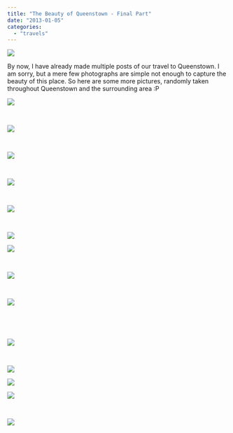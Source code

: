 ```yaml
---
title: "The Beauty of Queenstown - Final Part"
date: "2013-01-05"
categories: 
  - "travels"
---
```


[![](https://shalveena.files.wordpress.com/2013/01/b9de5-p1010863.jpg?w=300)](https://shalveena.files.wordpress.com/2013/01/b9de5-p1010863.jpg)

By now, I have already made multiple posts of our travel to Queenstown. I am sorry, but a mere few photographs are simple not enough to capture the beauty of this place. So here are some more pictures, randomly taken throughout Queenstown and the surrounding area :P

[![](https://shalveena.files.wordpress.com/2013/01/8cd6e-dscn1257.jpg?w=300)](https://shalveena.files.wordpress.com/2013/01/8cd6e-dscn1257.jpg)

 

[![](https://shalveena.files.wordpress.com/2013/01/de88c-img_1399.jpg?w=300)](https://shalveena.files.wordpress.com/2013/01/de88c-img_1399.jpg)

 

[![](https://shalveena.files.wordpress.com/2013/01/3e095-img_1395.jpg?w=300)](https://shalveena.files.wordpress.com/2013/01/3e095-img_1395.jpg)

 

[![](https://shalveena.files.wordpress.com/2013/01/8e16a-p1020041.jpg?w=300)](https://shalveena.files.wordpress.com/2013/01/8e16a-p1020041.jpg)

 

[![](https://shalveena.files.wordpress.com/2013/01/e6327-p1020066.jpg?w=300)](https://shalveena.files.wordpress.com/2013/01/e6327-p1020066.jpg)

 

[![](https://shalveena.files.wordpress.com/2013/01/fc472-p1020079.jpg?w=300)](https://shalveena.files.wordpress.com/2013/01/fc472-p1020079.jpg)

[![](https://shalveena.files.wordpress.com/2013/01/1bb8b-p1020040.jpg?w=300)](https://shalveena.files.wordpress.com/2013/01/1bb8b-p1020040.jpg)

 

[![](https://shalveena.files.wordpress.com/2013/01/3a8d7-dscn1230.jpg?w=300)](https://shalveena.files.wordpress.com/2013/01/3a8d7-dscn1230.jpg)

 

[![](https://shalveena.files.wordpress.com/2013/01/332e7-p1020029.jpg?w=225)](https://shalveena.files.wordpress.com/2013/01/332e7-p1020029.jpg)

 

 

[![](https://shalveena.files.wordpress.com/2013/01/8f853-img_1444.jpg?w=300)](https://shalveena.files.wordpress.com/2013/01/8f853-img_1444.jpg)

 

[![](https://shalveena.files.wordpress.com/2013/01/1de43-img_1436.jpg?w=300)](https://shalveena.files.wordpress.com/2013/01/1de43-img_1436.jpg)

[![](https://shalveena.files.wordpress.com/2013/01/8ea6b-p1020071.jpg?w=300)](https://shalveena.files.wordpress.com/2013/01/8ea6b-p1020071.jpg)

[![](https://shalveena.files.wordpress.com/2013/01/54d33-dscn1262.jpg?w=300)](https://shalveena.files.wordpress.com/2013/01/54d33-dscn1262.jpg)

 

[![](https://shalveena.files.wordpress.com/2013/01/52c29-p1010979.jpg?w=225)](https://shalveena.files.wordpress.com/2013/01/52c29-p1010979.jpg)
